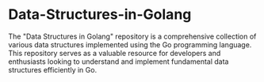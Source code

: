# Data-Structures-in-Golang
The "Data Structures in Golang" repository is a comprehensive collection of various data structures implemented using the Go programming language. This repository serves as a valuable resource for developers and enthusiasts looking to understand and implement fundamental data structures efficiently in Go.
